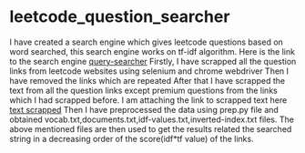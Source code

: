 # leetcode_question_searcher
I have created a search engine which gives leetcode questions based on word searched, this search engine works on tf-idf algorithm.
Here is the link to the search engine [query-searcher](https://query-searcher.onrender.com/)
Firstly, I have scrapped all the question links from leetcode websites using selenium and chrome webdriver
Then I have removed the links which are repeated
After that I have scrapped the text from all the question links except premium questions from the links which I had scrapped before.
I am attaching the link to scrapped text here [text scrapped](https://drive.google.com/drive/folders/1WbRkpDiL5KJLAnc3_KZOOTBYgAw7qPp-?usp=sharing)
Then I have preprocessed the data using prep.py file and obtained vocab.txt,documents.txt,idf-values.txt,inverted-index.txt files.
The above mentioned files are then used to get the results related the searched string in a decreasing order of the score(idf*tf value) of the links.
